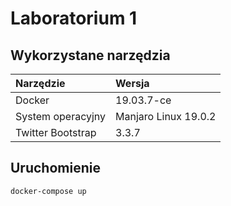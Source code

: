 # Laboratorium 1

## Wykorzystane narzędzia

| Narzędzie         | Wersja               |
| :---------------- | :------------------- |
| Docker            | 19.03.7-ce           |
| System operacyjny | Manjaro Linux 19.0.2 |
| Twitter Bootstrap | 3.3.7                |

## Uruchomienie

`docker-compose up`

